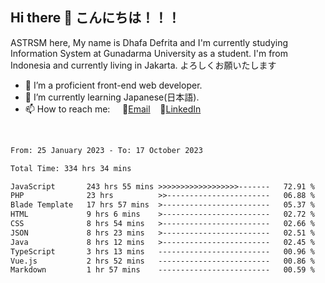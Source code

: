## Hi there 👋 こんにちは！！！
ASTRSM here, My name is Dhafa Defrita and I'm currently studying Information System at Gunadarma University as a student. I'm from Indonesia and currently living in Jakarta. よろしくお願いたします

- 🔭 I’m a proficient front-end web developer.
- 🌱 I’m currently learning Japanese(日本語).
- 📫 How to reach me: &nbsp;&nbsp;&nbsp;&nbsp;📧[Email](dhafadefrita@gmail.com)&nbsp;&nbsp;&nbsp;&nbsp;💼[LinkedIn](https://www.linkedin.com/in/dhafa-defrita-rama-yudistira-9357a9229/)
<br>
<!-- <p align="left">
<a href="https://github.com/ASTRSM">
  <img height="180em" src="https://github-readme-stats-eight-theta.vercel.app/api?username=ASTRSM&show_icons=true&theme=dracula&include_all_commits=true&count_private=true"/>
  <img height="180em" src="https://github-readme-stats-eight-theta.vercel.app/api/top-langs/?username=ASTRSM&layout=compact&langs_count=8&theme=dracula"/>
</a>
</p> -->

<!--START_SECTION:waka-->

```txt
From: 25 January 2023 - To: 17 October 2023

Total Time: 334 hrs 34 mins

JavaScript       243 hrs 55 mins >>>>>>>>>>>>>>>>>>-------   72.91 %
PHP              23 hrs          >>-----------------------   06.88 %
Blade Template   17 hrs 57 mins  >------------------------   05.37 %
HTML             9 hrs 6 mins    >------------------------   02.72 %
CSS              8 hrs 54 mins   >------------------------   02.66 %
JSON             8 hrs 23 mins   >------------------------   02.51 %
Java             8 hrs 12 mins   >------------------------   02.45 %
TypeScript       3 hrs 13 mins   -------------------------   00.96 %
Vue.js           2 hrs 52 mins   -------------------------   00.86 %
Markdown         1 hr 57 mins    -------------------------   00.59 %
```

<!--END_SECTION:waka-->

